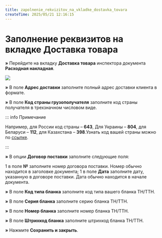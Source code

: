 ```yaml
---
title: zapolnenie_rekvizitov_na_vkladke_dostavka_tovara
createTime: 2025/05/21 12:16:15
---
```

# Заполнение реквизитов на вкладке Доставка товара

**»** Перейдите на вкладку **Доставка товара** инспектора документа **Расходная накладная**.

![](464.png)

**»** В поле **Адрес доставки** заполните полный адрес доставки клиента в формате.

**»** В поле **Код страны грузополучателя** заполните код страны получателя в трехзначном числовом виде.

::: info Примечание

Например, для России код страны – **643**, Для Украины – **804**, для Беларуси – **112**, для Казахстана – **398**.Узнать код вашей страны можно по [ссылке](https://www.acex.net/ru/useful_information/ISO_country_codes.php).

:::

**»** В опции **Договор поставки** заполните следующие поля:

1  в поле **№** заполните номер договора поставки. Номер обычно находится в заголовке документа;
1  в поле **Дата** заполните дату, указанную в договоре поставки. Дата обычно находится в начале документа.

   **»** В поле **Код типа бланка** заполните код типа вашего бланка ТН/ТТН.

   **»** В поле **Серия бланка** заполните серию бланка ТН/ТТН.

   **»** В поле **Номер бланка** заполните номер бланка ТН/ТТН.

   **»** В поле **Штрихкод бланка** заполните штрихкод бланка ТН/ТТН.

   **»** Нажмите **Сохранить и закрыть**.

